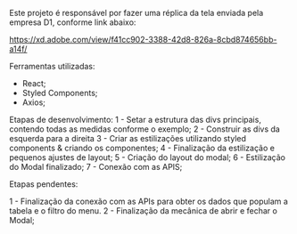 Este projeto é responsável por fazer uma réplica da tela enviada pela empresa D1, conforme link abaixo:

https://xd.adobe.com/view/f41cc902-3388-42d8-826a-8cbd874656bb-a14f/

Ferramentas utilizadas:
 - React;
 - Styled Components;
 - Axios;

Etapas de desenvolvimento:
 1 - Setar a estrutura das divs principais, contendo todas as medidas conforme o exemplo;
 2 - Construir as divs da esquerda para a direita
 3 - Criar as estilizações utilizando styled components & criando os componentes;
 4 - Finalização da estilização e pequenos ajustes de layout;
 5 - Criação do layout do modal;
 6 - Estilização do Modal finalizado;
 7 - Conexão com as APIS;
 
 Etapas pendentes:
 
 1 - Finalização da conexão com as APIs para obter os dados que populam a tabela e o filtro do menu.
 2 - Finalização da mecânica de abrir e fechar o Modal;